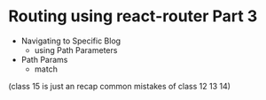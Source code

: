 # Routing using react-router Part 3

- Navigating to Specific Blog
  - using Path Parameters
- Path Params
  - match
 

(class 15 is just an recap common mistakes of class 12 13 14)

